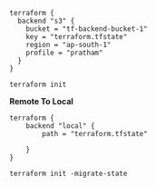 ```hcl
terraform {
  backend "s3" {
    bucket = "tf-backend-bucket-1"
    key = "terraform.tfstate"
    region = "ap-south-1"
    profile = "pratham"
  }
}
```

````
terraform init
````

**Remote To Local**

```hcl
terraform {
    backend "local" {
        path = "terraform.tfstate"

    }
}
```

````
terraform init -migrate-state
````
